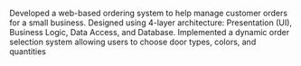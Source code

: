 Developed a web-based ordering system to help manage customer orders for a small business.
Designed using 4-layer architecture: Presentation (UI), Business Logic, Data Access, and Database.
Implemented a dynamic order selection system allowing users to choose door types, colors, and quantities

